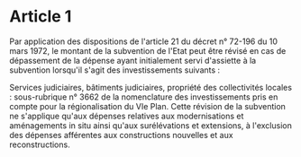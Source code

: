 # Article 1

Par application des dispositions de l'article 21 du décret n° 72-196 du 10 mars 1972, le montant de la subvention de l'Etat peut être révisé en cas de dépassement de la dépense ayant initialement servi d'assiette à la subvention lorsqu'il s'agit des investissements suivants :

Services judiciaires, bâtiments judiciaires, propriété des collectivités locales : sous-rubrique n° 3662 de la nomenclature des investissements pris en compte pour la régionalisation du VIe Plan. Cette révision de la subvention ne s'applique qu'aux dépenses relatives aux modernisations et aménagements in situ ainsi qu'aux surélévations et extensions, à l'exclusion des dépenses afférentes aux constructions nouvelles et aux reconstructions.
